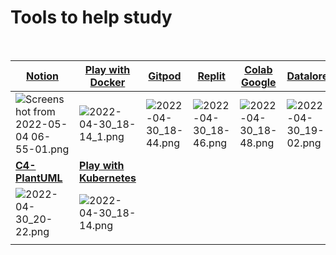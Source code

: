 # **Tools to help study**
<br>

|[**Notion**](https://www.notion.so/)|[Play with Docker](https://labs.play-with-docker.com/)|[Gitpod](https://www.gitpod.io/)|[Replit](https://replit.com/)|[Colab Google](https://colab.research.google.com/)|[Datalore](https://datalore.jetbrains.com/)|[Codefresh](https://codefresh.io/)|
|--|--|--|--|--|--|--|
|![Screenshot from 2022-05-04 06-55-01.png](https://drive.google.com/uc?export=view&id=1IuhnqqStjk2XKBCU-sz3jb4FTXOd7VOu)|![2022-04-30_18-14_1.png](https://drive.google.com/uc?export=view&id=1x3rQGQ3EoBbgBlTRhCEzsKd1qfDwmiy3)|![2022-04-30_18-44.png](https://drive.google.com/uc?export=view&id=1OrTEaGVDtpNyUgg-lQHJYPXP6Prs5Gtx)|![2022-04-30_18-46.png](https://drive.google.com/uc?export=view&id=1iBwGhdy3vmu1zBU4_QLRgMM-Gj_cSy-i)|![2022-04-30_18-48.png](https://drive.google.com/uc?export=view&id=1U6FHTwzq-kmai_CLMnM2RU33uFhNLNKf)|![2022-04-30_19-02.png](https://drive.google.com/uc?export=view&id=1bQHoAXTqMQPkfJcx2g6wy6vXVQxBLO7F)|![2022-04-30_19-21.png](https://drive.google.com/uc?export=view&id=1a6YOmXYulyGhVI-o3sQXCpc3jHiQLyOF)|
|[**C4-PlantUML**](https://github.com/plantuml-stdlib/C4-PlantUML)|[**Play with Kubernetes**](https://labs.play-with-k8s.com/)|  |  |  |  |  |
|![2022-04-30_20-22.png](https://drive.google.com/uc?export=view&id=1WjAUpBmO2QcN44sYVYacYEXcrGEXazLF)|![2022-04-30_18-14.png](https://drive.google.com/uc?export=view&id=1FDMQLCvb9xghPfFgRhLg0BQooKcTWKox)|  |  |  |  |  |
|  |  |  |  |  |  |  |
